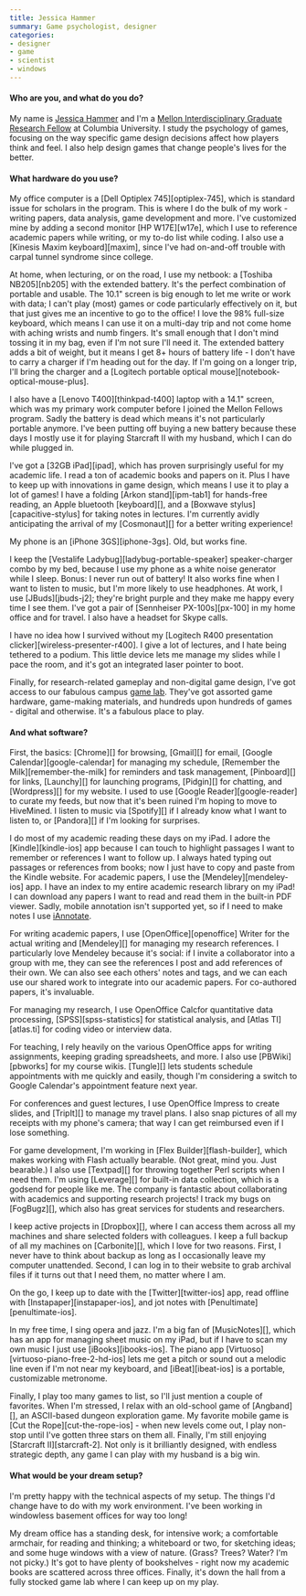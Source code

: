 ```yaml
---
title: Jessica Hammer
summary: Game psychologist, designer
categories:
- designer
- game
- scientist
- windows
---
```


#### Who are you, and what do you do?

My name is [Jessica Hammer](http://www.replayable.net/ "Jessica's website.") and I'm a [Mellon Interdisciplinary Graduate Research Fellow](http://iserp.columbia.edu/content/mellon-interdisciplinary-graduate-fellows-program-paul-f-lazarsfeld-center "Information about the Mellon Interdisciplinary Fellows Program.") at Columbia University. I study the psychology of games, focusing on the way specific game design decisions affect how players think and feel. I also help design games that change people's lives for the better.

#### What hardware do you use?

My office computer is a [Dell Optiplex 745][optiplex-745], which is standard issue for scholars in the program. This is where I do the bulk of my work - writing papers, data analysis, game development and more. I've customized mine by adding a second monitor [HP W17E][w17e], which I use to reference academic papers while writing, or my to-do list while coding. I also use a [Kinesis Maxim keyboard][maxim], since I've had on-and-off trouble with carpal tunnel syndrome since college. 

At home, when lecturing, or on the road, I use my netbook: a [Toshiba NB205][nb205] with the extended battery. It's the perfect combination of portable and usable. The 10.1" screen is big enough to let me write or work with data; I can't play (most) games or code particularly effectively on it, but that just gives me an incentive to go to the office! I love the 98% full-size keyboard, which means I can use it on a multi-day trip and not come home with aching wrists and numb fingers. It's small enough that I don't mind tossing it in my bag, even if I'm not sure I'll need it. The extended battery adds a bit of weight, but it means I get 8+ hours of battery life - I don't have to carry a charger if I'm heading out for the day. If I'm going on a longer trip, I'll bring the charger and a [Logitech portable optical mouse][notebook-optical-mouse-plus].

I also have a [Lenovo T400][thinkpad-t400] laptop with a 14.1" screen, which was my primary work computer before I joined the Mellon Fellows program. Sadly the battery is dead which means it's not particularly portable anymore. I've been putting off buying a new battery because these days I mostly use it for playing Starcraft II with my husband, which I can do while plugged in.

I've got a [32GB iPad][ipad], which has proven surprisingly useful for my academic life. I read a ton of academic books and papers on it. Plus I have to keep up with innovations in game design, which means I use it to play a lot of games! I have a folding [Arkon stand][ipm-tab1] for hands-free reading, an Apple bluetooth [keyboard][], and a [Boxwave stylus][capacitive-stylus] for taking notes in lectures. I'm currently avidly anticipating the arrival of my [Cosmonaut][] for a better writing experience!

My phone is an [iPhone 3GS][iphone-3gs]. Old, but works fine.

I keep the [Vestalife Ladybug][ladybug-portable-speaker] speaker-charger combo by my bed, because I use my phone as a white noise generator while I sleep. Bonus: I never run out of battery! It also works fine when I want to listen to music, but I'm more likely to use headphones. At work, I use [JBuds][jbuds-j2]; they're bright purple and they make me happy every time I see them. I've got a pair of [Sennheiser PX-100s][px-100] in my home office and for travel. I also have a headset for Skype calls.

I have no idea how I survived without my [Logitech R400 presentation clicker][wireless-presenter-r400]. I give a lot of lectures, and I hate being tethered to a podium. This little device lets me manage my slides while I pace the room, and it's got an integrated laser pointer to boot.

Finally, for research-related gameplay and non-digital game design, I've got access to our fabulous campus [game lab](http://www.tc.columbia.edu/centers/gamesresearchlab/ "Columbia's game lab."). They've got assorted game hardware, game-making materials, and hundreds upon hundreds of games - digital and otherwise. It's a fabulous place to play.

#### And what software?

First, the basics: [Chrome][] for browsing, [Gmail][] for email, [Google Calendar][google-calendar] for managing my schedule, [Remember the Milk][remember-the-milk] for reminders and task management, [Pinboard][] for links, [Launchy][] for launching programs, [Pidgin][] for chatting, and [Wordpress][] for my website. I used to use [Google Reader][google-reader] to curate my feeds, but now that it's been ruined I'm hoping to move to HiveMined. I listen to music via [Spotify][] if I already know what I want to listen to, or [Pandora][] if I'm looking for surprises.

I do most of my academic reading these days on my iPad. I adore the [Kindle][kindle-ios] app because I can touch to highlight passages I want to remember or references I want to follow up. I always hated typing out passages or references from books; now I just have to copy and paste from the Kindle website. For academic papers, I use the [Mendeley][mendeley-ios] app. I have an index to my entire academic research library on my iPad! I can download any papers I want to read and read them in the built-in PDF viewer. Sadly, mobile annotation isn't supported yet, so if I need to make notes I use <a href="http://www.ajidev.com/iannotate/">iAnnotate</a>. 

For writing academic papers, I use [OpenOffice][openoffice] Writer for the actual writing and [Mendeley][] for managing my research references. I particularly love Mendeley because it's social: if I invite a collaborator into a group with me, they can see the references I post and add references of their own. We can also see each others' notes and tags, and we can each use our shared work to integrate into our academic papers. For co-authored papers, it's invaluable.

For managing my research, I use OpenOffice Calcfor quantitative data processing, [SPSS][spss-statistics] for statistical analysis, and [Atlas TI][atlas.ti] for coding video or interview data.

For teaching, I rely heavily on the various OpenOffice apps for writing assignments, keeping grading spreadsheets, and more. I also use [PBWiki][pbworks] for my course wikis. [Tungle][] lets students schedule appointments with me quickly and easily, though I'm considering a switch to Google Calendar's appointment feature next year.

For conferences and guest lectures, I use OpenOffice Impress to create slides, and [TripIt][] to manage my travel plans. I also snap pictures of all my receipts with my phone's camera; that way I can get reimbursed even if I lose something.

For game development, I'm working in [Flex Builder][flash-builder], which makes working with Flash actually bearable. (Not great, mind you. Just bearable.) I also use [Textpad][] for throwing together Perl scripts when I need them. I'm using [Leverage][] for built-in data collection, which is a godsend for people like me. The company is fantastic about collaborating with academics and supporting research projects! I track my bugs on [FogBugz][], which also has great services for students and researchers.

I keep active projects in [Dropbox][], where I can access them across all my machines and share selected folders with colleagues. I keep a full backup of all my machines on [Carbonite][], which I love for two reasons. First, I never have to think about backup as long as I occasionally leave my computer unattended. Second, I can log in to their website to grab archival files if it turns out that I need them, no matter where I am.

On the go, I keep up to date with the [Twitter][twitter-ios] app, read offline with [Instapaper][instapaper-ios], and jot notes with [Penultimate][penultimate-ios].

In my free time, I sing opera and jazz. I'm a big fan of [MusicNotes][], which has an app for managing sheet music on my iPad, but if I have to scan my own music I just use [iBooks][ibooks-ios]. The piano app [Virtuoso][virtuoso-piano-free-2-hd-ios] lets me get a pitch or sound out a melodic line even if I'm not near my keyboard, and [iBeat][ibeat-ios] is a portable, customizable metronome.

Finally, I play too many games to list, so I'll just mention a couple of favorites. When I'm stressed, I relax with an old-school game of [Angband][], an ASCII-based dungeon exploration game. My favorite mobile game is [Cut the Rope][cut-the-rope-ios] - when new levels come out, I play non-stop until I've gotten three stars on them all. Finally, I'm still enjoying [Starcraft II][starcraft-2]. Not only is it brilliantly designed, with endless strategic depth, any game I can play with my husband is a big win.

#### What would be your dream setup?

I'm pretty happy with the technical aspects of my setup. The things I'd change have to do with my work environment. I've been working in windowless basement offices for way too long!

My dream office has a standing desk, for intensive work; a comfortable armchair, for reading and thinking; a whiteboard or two, for sketching ideas; and some huge windows with a view of nature. (Grass? Trees? Water? I'm not picky.) It's got to have plenty of bookshelves - right now my academic books are scattered across three offices. Finally, it's down the hall from a fully stocked game lab where I can keep up on my play.